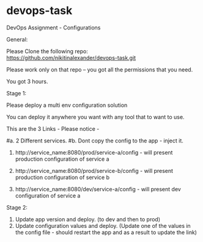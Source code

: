 # devops-task

DevOps Assignment - Configurations

General:

Please Clone the following repo: https://github.com/nikitinalexander/devops-task.git

Please work only on that repo – you got all the permissions that you need.

You got 3 hours.

Stage 1:

Please deploy a multi env configuration solution

You can deploy it anywhere you want with any tool that to want to use.

This are the 3 Links - Please notice - 

#a. 2 Different services.
#b. Dont copy the config to the app - inject it.

1. http://service_name:8080/prod/service-a/config - will present production configuration of service a 

2. http://service_name:8080/prod/service-b/config - will present production configuration of service b

3. http://service_name:8080/dev/service-a/config  - will present dev configuration of service a

Stage 2:

1. Update app version and deploy. (to dev and then to prod)
2. Update configuration values and deploy. (Update one of the values in the config file - should restart the app and as a result to update the link)
